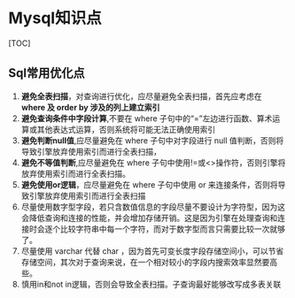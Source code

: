 # Mysql知识点

[TOC]

## Sql常用优化点

1.  **避免全表扫描**，对查询进行优化，应尽量避免全表扫描，首先应考虑在 **where 及 order by 涉及的列上建立索引**
2. **避免查询条件中字段计算**,不要在 where 子句中的“=”左边进行函数、算术运算或其他表达式运算，否则系统将可能无法正确使用索引
3. **避免判断null值**,应尽量避免在 where 子句中对字段进行 null 值判断，否则将导致引擎放弃使用索引而进行全表扫描，
4. **避免不等值判断**,应尽量避免在 where 子句中使用!=或<>操作符，否则引擎将放弃使用索引而进行全表扫描。
5. **避免使用or逻辑**，应尽量避免在 where 子句中使用 or 来连接条件，否则将导致引擎放弃使用索引而进行全表扫描
6. 尽量使用数字型字段，若只含数值信息的字段尽量不要设计为字符型，因为这会降低查询和连接的性能，并会增加存储开销。这是因为引擎在处理查询和连接时会逐个比较字符串中每一个字符，而对于数字型而言只需要比较一次就够了。
7. 尽量使用 varchar 代替 char ，因为首先可变长度字段存储空间小，可以节省存储空间，其次对于查询来说，在一个相对较小的字段内搜索效率显然要高些。
8. 慎用in和not in逻辑，否则会导致全表扫描。子查询最好能够改写成多表关联